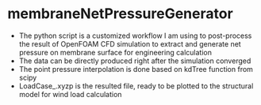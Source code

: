# membraneNetPressureGenerator

- The python script is a customized workflow I am using to post-process the result of OpenFOAM CFD simulation to extract and generate net pressure on membrane surface for engineering calculation
- The data can be directly produced right after the simulation converged
- The point pressure interpolation is done based on kdTree function from scipy
- LoadCase_.xyzp is the resulted file, ready to be plotted to the structural model for wind load calculation
